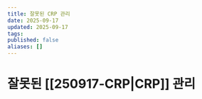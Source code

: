 ```yaml
---
title: 잘못된 CRP 관리
date: 2025-09-17
updated: 2025-09-17
tags:
published: false
aliases: []
---
```

# 잘못된 [[250917-CRP|CRP]] 관리
